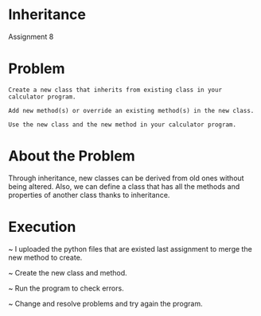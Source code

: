# Inheritance
Assignment 8
# Problem
```
Create a new class that inherits from existing class in your calculator program.
```

```
Add new method(s) or override an existing method(s) in the new class.
```

```
Use the new class and the new method in your calculator program.
```
# About the Problem
Through inheritance, new classes can be derived from old ones without being altered. Also, we can define a class that has all the methods and properties of another class thanks to inheritance.
# Execution
~ I uploaded the python files that are existed last assignment to merge the new method to create.

~ Create the new class and method.

~ Run the program to check errors.

~ Change and resolve problems and try again the program.
